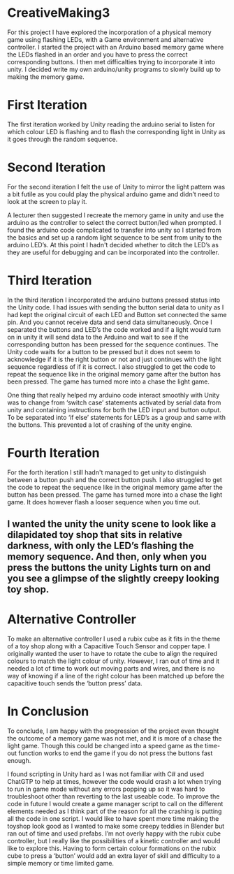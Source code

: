 # CreativeMaking3


For this project I have explored the incorporation of a physical memory game using flashing LEDs, with a Game environment and alternative controller.
I started the project with an Arduino based memory game where the LEDs flashed in an order and you have to press the correct corresponding buttons. I then met difficalties trying to incorporate it into unity. I decided write my own arduino/unity programs to slowly build up to making the memory game.

# First Iteration
The first iteration worked by Unity reading the arduino serial to listen for which colour LED is flashing and to flash the corresponding light in Unity as it goes through the random sequence. 

# Second Iteration 
For the second iteration I felt the use of Unity to mirror the light pattern was a bit futile as you could play the physical arduino game and didn’t need to look at the screen to play it. 

A lecturer then suggested I recreate the memory game in unity and use the arduino as the controller to select the correct button/led when prompted. I found the arduino code complicated to transfer into unity so I started from the basics and set up a random light sequence to be sent from unity to the arduino LED’s. At this point I hadn't decided whether to ditch the LED’s as they are useful for debugging and can be incorporated into the controller. 

# Third Iteration
In the third iteration I incorporated the arduino buttons pressed status into the Unity code.  I had issues with sending the button serial data to unity as I had kept the original circuit of each LED and Button set connected the same pin. And you cannot receive data and send data simultaneously. Once I separated the buttons and LED’s the code worked and if a light would turn on in unity it will send data to the Arduino and wait to see if the corresponding button has been pressed for the sequence continues. The Unity code waits for a button to be pressed but it does not seem to acknowledge if it is the right button or not and just continues with the light sequence regardless of if it is correct. I also struggled to get the code to   repeat the sequence like in the original memory game after the button has been pressed. The game has turned more into a chase the light game. 

One thing that really helped my arduino code interact smoothly with Unity was to change from ‘switch case’ statements activated by serial data from unity and containing instructions for both the LED input and button output. To be separated into ‘if else’ statements for LED’s as a group and same with the buttons. This prevented a lot of crashing of the unity engine. 

# Fourth Iteration
For the forth iteration I still hadn't managed to get unity to distinguish between a button push and the correct button push. I also struggled to get the code to repeat the sequence like in the original memory game after the button has been pressed. The game has turned more into a chase the light game. It does however flash a looser sequence when you time out. 

## I wanted the unity the unity scene to look like a dilapidated toy shop that sits in relative darkness, with only the LED’s flashing the memory sequence. And then, only when you press the buttons the unity Lights turn on and you see a glimpse of the slightly creepy looking toy shop.

# Alternative Controller 
To make an alternative controller I used a rubix cube as it fits in the theme of a toy shop along with a Capacitive Touch Sensor and copper tape. I originally wanted the user to have to rotate the cube to align the required colours to match the light colour of unity. However, I ran out of time and it needed a lot of time to work out moving parts and wires, and there is no way of knowing if a line of the right colour has been matched up before the capacitive touch sends the ‘button press’ data.

# In Conclusion 
To conclude, I am happy with the progression of the project even thought the outcome of a memory game was not met, and it is more of a chase the light game. Though this could be changed into a speed game as the time-out function works to end the game if you do not press the buttons fast enough.

I found scripting in Unity hard as I was not familiar with C# and used ChatGTP to help at times, however the code would crash a lot when trying to run in game mode without any errors popping up so it was hard to troubleshoot other than reverting to the last useable code. To improve the code in future I would create a game manager script to call on the different elements needed as I think part of the reason for all the crashing is putting all the code in one script. I would like to have spent more time making the toyshop look good as I wanted to make some creepy teddies in Blender but ran out of time and used prefabs. I’m not overly happy with the rubix cube controller, but I really like the possibilities of a kinetic controller and would like to explore this. Having to form certain colour formations on the rubix cube to press a ‘button’ would add an extra layer of skill and difficulty to a simple memory or time limited game. 
